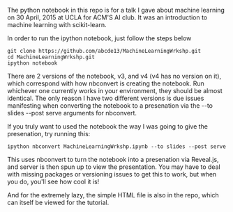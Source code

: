 
The python notebook in this repo is for a talk I gave about machine learning on 30 April, 2015 at UCLA for ACM'S AI club. It was an introduction to machine learning with scikit-learn. 

In order to run the ipython notebook, just follow the steps below

    git clone https://github.com/abcde13/MachineLearningWrkshp.git
    cd MachineLearningWrkshp.git
    ipython notebook

There are 2 versions of the notebook, v3, and v4 (v4 has no version on it), which correspond with how nbconvert is creating the notebook.
Run whichever one currently works in your environment, they should be almost identical. The only reason I have two different versions
is due issues manifesting when converting the notebook to a presenation via the --to slides --post serve arguments for nbconvert.

If you truly want to used the notebook the way I was going to give the presenation, try running this:

    ipython nbconvert MachineLearningWrkshp.ipynb --to slides --post serve

This uses nbconvert to turn the notebook into a presenation via Reveal.js, and server is then spun up to view the presentation. You may
have to deal with missing packages or versioning issues to get this to work, but when you do, you'll see how cool it is!

And for the extremely lazy, the simple HTML file is also in the repo, which can itself be viewed for the tutorial.
